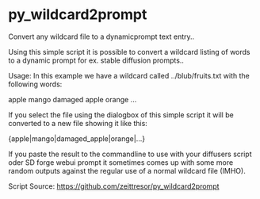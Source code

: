 # py_wildcard2prompt
Convert any wildcard file to a dynamicprompt text entry..

Using this simple script it is possible to convert a wildcard listing of words to a dynamic prompt for ex. stable diffusion prompts..

Usage:
In this example we have a wildcard called ../blub/fruits.txt with the following words:

apple
mango
damaged apple
orange
...

If you select the file using the dialogbox of this simple script it will be converted to a new file showing it like this:

{apple|mango|damaged_apple|orange|...}

If you paste the result to the commandline to use with your diffusers script oder SD forge webui prompt it sometimes comes up with some more random outputs against the regular use of a normal wildcard file (IMHO).

Script Source: https://github.com/zeittresor/py_wildcard2prompt
